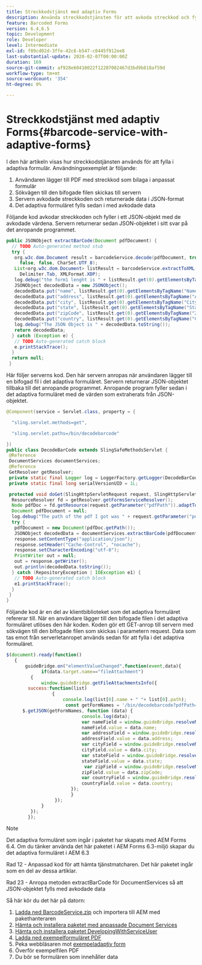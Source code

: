 ```yaml
---
title: Streckkodstjänst med adaptiv Forms
description: Använda streckkodstjänsten för att avkoda streckkod och fylla i formulärfält från extraherade data.
feature: Barcoded Forms
version: 6.4,6.5
topic: Development
role: Developer
level: Intermediate
exl-id: f89cd02d-3ffe-42c6-b547-c0445f912ee8
last-substantial-update: 2020-02-07T00:00:00Z
duration: 169
source-git-commit: af928e60410022f12207082467d3bd9b818af59d
workflow-type: tm+mt
source-wordcount: '354'
ht-degree: 0%

---
```


# Streckkodstjänst med adaptiv Forms{#barcode-service-with-adaptive-forms}

I den här artikeln visas hur streckkodstjänsten används för att fylla i adaptiva formulär. Användningsexemplet är följande:

1. Användaren lägger till PDF med streckkod som bilaga i anpassat formulär
1. Sökvägen till den bifogade filen skickas till servern
1. Servern avkodade streckkoden och returnerade data i JSON-format
1. Det adaptiva formuläret fylls sedan i med avkodade data

Följande kod avkodar streckkoden och fyller i ett JSON-objekt med de avkodade värdena. Servern returnerar sedan JSON-objektet i sitt svar på det anropande programmet.



```java
public JSONObject extractBarCode(Document pdfDocument) {
  // TODO Auto-generated method stub
  try {
   org.w3c.dom.Document result = barcodeService.decode(pdfDocument, true, false, false, false, false, false,
     false, false, CharSet.UTF_8);
   List<org.w3c.dom.Document> listResult = barcodeService.extractToXML(result, Delimiter.Carriage_Return,
     Delimiter.Tab, XMLFormat.XDP);
   log.debug("the form1 lenght is " + listResult.get(0).getElementsByTagName("form1").getLength());
   JSONObject decodedData = new JSONObject();
   decodedData.put("name", listResult.get(0).getElementsByTagName("Name").item(0).getTextContent());
   decodedData.put("address", listResult.get(0).getElementsByTagName("Address").item(0).getTextContent());
   decodedData.put("city", listResult.get(0).getElementsByTagName("City").item(0).getTextContent());
   decodedData.put("state", listResult.get(0).getElementsByTagName("State").item(0).getTextContent());
   decodedData.put("zipCode", listResult.get(0).getElementsByTagName("ZipCode").item(0).getTextContent());
   decodedData.put("country", listResult.get(0).getElementsByTagName("Country").item(0).getTextContent());
   log.debug("The JSON Object is " + decodedData.toString());
   return decodedData;
  } catch (Exception e) {
   // TODO Auto-generated catch block
   e.printStackTrace();
  }
  return null;
 }
```

Här följer serverns kod. Den här servern anropas när användaren lägger till en bifogad fil i det adaptiva formuläret. Servern returnerar JSON-objektet tillbaka till det anropande programmet. Anropande program fyller sedan i det adaptiva formuläret med de värden som extraherats från JSON-objektet.

```java
@Component(service = Servlet.class, property = {

  "sling.servlet.methods=get",

  "sling.servlet.paths=/bin/decodebarcode"

})
public class DecodeBarCode extends SlingSafeMethodsServlet {
 @Reference
 DocumentServices documentServices;
 @Reference
 GetResolver getResolver;
 private static final Logger log = LoggerFactory.getLogger(DecodeBarCode.class);
 private static final long serialVersionUID = 1L;

 protected void doGet(SlingHttpServletRequest request, SlingHttpServletResponse response) {
  ResourceResolver fd = getResolver.getFormsServiceResolver();
  Node pdfDoc = fd.getResource(request.getParameter("pdfPath")).adaptTo(Node.class);
  Document pdfDocument = null;
  log.debug("The path of the pdf I got was " + request.getParameter("pdfPath"));
  try {
   pdfDocument = new Document(pdfDoc.getPath());
   JSONObject decodedData = documentServices.extractBarCode(pdfDocument);
   response.setContentType("application/json");
   response.setHeader("Cache-Control", "nocache");
   response.setCharacterEncoding("utf-8");
   PrintWriter out = null;
   out = response.getWriter();
   out.println(decodedData.toString());
  } catch (RepositoryException | IOException e1) {
   // TODO Auto-generated catch block
   e1.printStackTrace();
  }
 }
}
```

Följande kod är en del av klientbiblioteket som det adaptiva formuläret refererar till. När en användare lägger till den bifogade filen i det adaptiva formuläret utlöses den här koden. Koden gör ett GET-anrop till servern med sökvägen till den bifogade filen som skickas i parametern request. Data som tas emot från serverletanropet används sedan för att fylla i det adaptiva formuläret.

```javascript
$(document).ready(function()
   {
       guideBridge.on("elementValueChanged",function(event,data){
             if(data.target.name=="fileAttachment")
         {
             window.guideBridge.getFileAttachmentsInfo({
        success:function(list) 
                 {
                     console.log(list[0].name + " "+ list[0].path);
                      const getFormNames = '/bin/decodebarcode?pdfPath='+list[0].path;
      $.getJSON(getFormNames, function (data) {
                            console.log(data);
                            var nameField = window.guideBridge.resolveNode("guide[0].guide1[0].guideRootPanel[0].Name[0]");
                            nameField.value = data.name;
                            var addressField = window.guideBridge.resolveNode("guide[0].guide1[0].guideRootPanel[0].Address[0]");
                            addressField.value = data.address;
                            var cityField = window.guideBridge.resolveNode("guide[0].guide1[0].guideRootPanel[0].City[0]");
                            cityField.value = data.city;
                            var stateField = window.guideBridge.resolveNode("guide[0].guide1[0].guideRootPanel[0].State[0]");
                            stateField.value = data.state;
                             var zipField = window.guideBridge.resolveNode("guide[0].guide1[0].guideRootPanel[0].Zip[0]");
                            zipField.value = data.zipCode;
                            var countryField = window.guideBridge.resolveNode("guide[0].guide1[0].guideRootPanel[0].Country[0]");
                            countryField.value = data.country;
                        });
                        }
                  });
             }
         });
        });
```

>[!NOTE]
>
>Det adaptiva formuläret som ingår i paketet har skapats med AEM Forms 6.4. Om du tänker använda det här paketet i AEM Forms 6.3-miljö skapar du det adaptiva formuläret i AEM 6.3

Rad 12 - Anpassad kod för att hämta tjänstmatcharen. Det här paketet ingår som en del av dessa artiklar.

Rad 23 - Anropa metoden extractBarCode för DocumentServices så att JSON-objektet fylls med avkodade data

Så här kör du det här på datorn:

1. [Ladda ned BarcodeService.zip](assets/barcodeservice.zip) och importera till AEM med pakethanteraren
1. [Hämta och installera paketet med anpassade Document Services](/help/forms/assets/common-osgi-bundles/AEMFormsDocumentServices.core-1.0-SNAPSHOT.jar)
1. [Hämta och installera paketet DevelopingWithServiceUser](/help/forms/assets/common-osgi-bundles/DevelopingWithServiceUser.jar)
1. [Ladda ned exempelformuläret PDF](assets/barcode.pdf)
1. Peka webbläsaren mot [exempeladaptiv form](http://localhost:4502/content/dam/formsanddocuments/barcodedemo/jcr:content?wcmmode=disabled)
1. Överför exempelfilen PDF
1. Du bör se formulären som innehåller data
